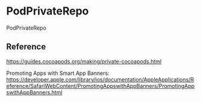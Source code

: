 # PodPrivateRepo
PodPrivateRepo

## Reference
https://guides.cocoapods.org/making/private-cocoapods.html

Promoting Apps with Smart App Banners: https://developer.apple.com/library/ios/documentation/AppleApplications/Reference/SafariWebContent/PromotingAppswithAppBanners/PromotingAppswithAppBanners.html
